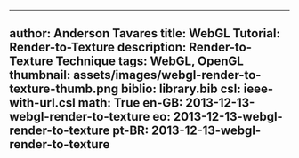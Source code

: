 ------------------------------
author: Anderson Tavares
title: WebGL Tutorial: Render-to-Texture
description: Render-to-Texture Technique
tags: WebGL, OpenGL
thumbnail: assets/images/webgl-render-to-texture-thumb.png
biblio: library.bib
csl: ieee-with-url.csl
math: True
en-GB: 2013-12-13-webgl-render-to-texture
eo: 2013-12-13-webgl-render-to-texture
pt-BR: 2013-12-13-webgl-render-to-texture
------------------------------

